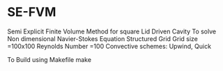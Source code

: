 # SE-FVM
Semi Explicit Finite Volume Method for square Lid Driven Cavity
To solve Non dimensional Navier-Stokes Equation
Structured Grid
Grid size =100x100
Reynolds Number =100
Convective schemes: Upwind, Quick

To Build using Makefile
make

